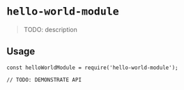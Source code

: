 # `hello-world-module`

> TODO: description

## Usage

```
const helloWorldModule = require('hello-world-module');

// TODO: DEMONSTRATE API
```
